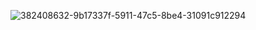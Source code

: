 ![382408632-9b17337f-5911-47c5-8be4-31091c912294](https://github.com/user-attachments/assets/77a130df-5bd8-43f6-be33-bbfa260420d4)
